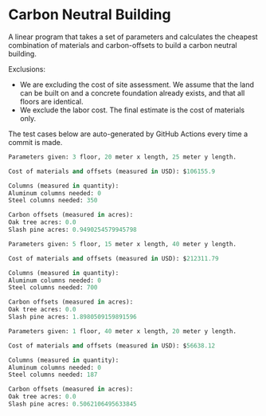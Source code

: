 # Carbon Neutral Building
A linear program that takes a set of parameters and calculates the cheapest combination of materials and carbon-offsets to build a carbon neutral building.

Exclusions:
- We are excluding the cost of site assessment. We assume that the land can be built on and a concrete foundation already exists, and that all floors are identical.
- We exclude the labor cost. The final estimate is the cost of materials only.

The test cases below are auto-generated by GitHub Actions every time a commit is made.
<!-- TEST CASE 1 -->
```python
Parameters given: 3 floor, 20 meter x length, 25 meter y length.

Cost of materials and offsets (measured in USD): $106155.9

Columns (measured in quantity):
Aluminum columns needed: 0
Steel columns needed: 350

Carbon offsets (measured in acres):
Oak tree acres: 0.0
Slash pine acres: 0.9490254579945798
```
<!-- END TEST CASE -->

<!-- TEST CASE 2 -->
```python
Parameters given: 5 floor, 15 meter x length, 40 meter y length.

Cost of materials and offsets (measured in USD): $212311.79

Columns (measured in quantity):
Aluminum columns needed: 0
Steel columns needed: 700

Carbon offsets (measured in acres):
Oak tree acres: 0.0
Slash pine acres: 1.8980509159891596
```
<!-- END TEST CASE -->

<!-- TEST CASE 3 -->
```python
Parameters given: 1 floor, 40 meter x length, 20 meter y length.

Cost of materials and offsets (measured in USD): $56638.12

Columns (measured in quantity):
Aluminum columns needed: 0
Steel columns needed: 187

Carbon offsets (measured in acres):
Oak tree acres: 0.0
Slash pine acres: 0.5062106495633845
```
<!-- END TEST CASE -->
